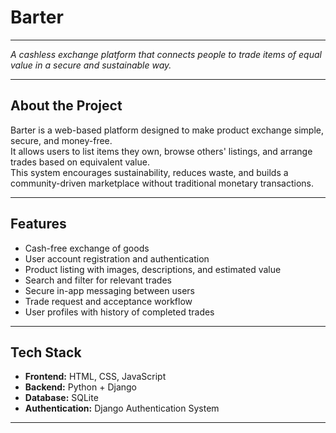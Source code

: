 # Barter
---
*A cashless exchange platform that connects people to trade items of equal value in a secure and sustainable way.*

---

## About the Project
Barter is a web-based platform designed to make product exchange simple, secure, and money-free.  
It allows users to list items they own, browse others' listings, and arrange trades based on equivalent value.  
This system encourages sustainability, reduces waste, and builds a community-driven marketplace without traditional monetary transactions.

---

## Features
- Cash-free exchange of goods
- User account registration and authentication
- Product listing with images, descriptions, and estimated value
- Search and filter for relevant trades
- Secure in-app messaging between users
- Trade request and acceptance workflow
- User profiles with history of completed trades

---

## Tech Stack
- **Frontend:** HTML, CSS, JavaScript
- **Backend:** Python + Django
- **Database:** SQLite
- **Authentication:** Django Authentication System
---


